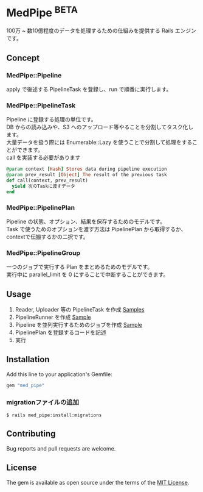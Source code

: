 # MedPipe <sup>BETA</sup>
100万 ~ 数10億程度のデータを処理するための仕組みを提供する Rails エンジンです。

## Concept
### MedPipe::Pipeline
apply で後述する PipelineTask を登録し、run で順番に実行します。

### MedPipe::PipelineTask
Pipeline に登録する処理の単位です。  
DB からの読み込みや、S3 へのアップロード等やることを分割してタスク化します。  
大量データを扱う際には Enumerable::Lazy を使うことで分割して処理をすることができます。  
call を実装する必要があります

```.rb
@param context [Hash] Stores data during pipeline execution
@param prev_result [Object] The result of the previous task
def call(context, prev_result)
  yield 次のTaskに渡すデータ
end
```

### MedPipe::PipelinePlan
Pipeline の状態、オプション、結果を保存するためのモデルです。  
Task で使うためのオプションを渡す方法は PipelinePlan から取得するか、contextで伝搬するかの二択です。

### MedPipe::PipelineGroup
一つのジョブで実行する Plan をまとめるためのモデルです。  
実行中に parallel_limit を 0 にすることで中断することができます。

## Usage

1. Reader, Uploader 等の PipelineTask を作成 [Samples](https://github.com/medpeer-dev/med_pipe/tree/main/spec/dummy/app/models/pipeline_task)
2. PipelineRunner を作成 [Sample](https://github.com/medpeer-dev/med_pipe/blob/main/spec/dummy/app/models/sample_pipeline_runner.rb)
3. Pipeline を並列実行するためのジョブを作成 [Sample](https://github.com/medpeer-dev/med_pipe/blob/main/spec/dummy/app/jobs/sample_execute_pipeline_job.rb)
4. PipelinePlan を登録するコードを記述
5. 実行

## Installation
Add this line to your application's Gemfile:

```ruby
gem "med_pipe"
```

### migrationファイルの追加

```shell
$ rails med_pipe:install:migrations
```

## Contributing
Bug reports and pull requests are welcome.

## License
The gem is available as open source under the terms of the [MIT License](https://opensource.org/licenses/MIT).
